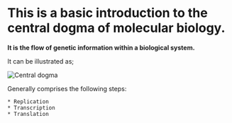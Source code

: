 
# This is a basic introduction to the central dogma of molecular biology.    

**It is the flow of genetic information within a biological system.**    


It can be illustrated as;    

![Central dogma](https://upload.wikimedia.org/wikipedia/commons/thumb/6/68/Central_Dogma_of_Molecular_Biochemistry_with_Enzymes.jpg/256px-Central_Dogma_of_Molecular_Biochemistry_with_Enzymes.jpg)    

Generally comprises the following steps:    

    * Replication 
    * Transcription
    * Translation
    

